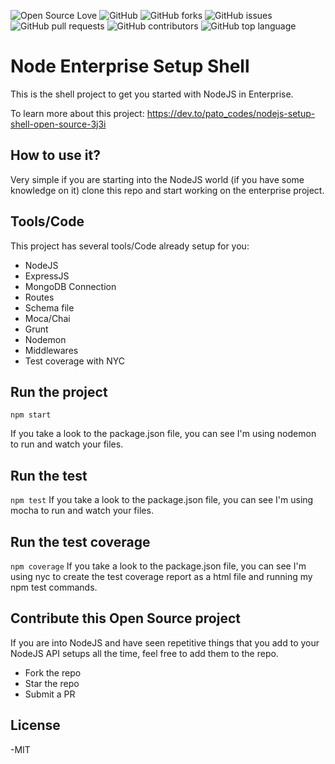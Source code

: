![Open Source Love](https://img.shields.io/badge/Open%20Source-%E2%9D%A4-red.svg)
![GitHub](https://img.shields.io/github/license/thisdot/node-enterprise-setup-shell.svg)
![GitHub forks](https://img.shields.io/github/forks/thisdot/node-enterprise-setup-shell.svg)
![GitHub issues](https://img.shields.io/github/issues/thisdot/node-enterprise-setup-shell.svg)
![GitHub pull requests](https://img.shields.io/github/issues-pr/thisdot/node-enterprise-setup-shell.svg)
![GitHub contributors](https://img.shields.io/github/contributors/thisdot/node-enterprise-setup-shell.svg)
![GitHub top language](https://img.shields.io/github/languages/top/thisdot/node-enterprise-setup-shell.svg)

# Node Enterprise Setup Shell

This is the shell project to get you started with NodeJS in Enterprise.

To learn more about this project: https://dev.to/pato_codes/nodejs-setup-shell-open-source-3j3i

## How to use it?

Very simple if you are starting into the NodeJS world (if you have some knowledge on it) clone this repo and start working on the enterprise project.

## Tools/Code

This project has several tools/Code already setup for you:

<ul>
    <li>NodeJS</li>
    <li>ExpressJS</li>
    <li>MongoDB Connection</li>
    <li>Routes</li>
    <li>Schema file</li>
    <li>Moca/Chai</li>
    <li>Grunt</li>
    <li>Nodemon</li>
    <li>Middlewares</li>
    <li>Test coverage with NYC</li>
</ul>

## Run the project

`npm start`

If you take a look to the package.json file, you can see I'm using nodemon to run and watch your files.

## Run the test

`npm test`
If you take a look to the package.json file, you can see I'm using mocha to run and watch your files.

## Run the test coverage

`npm coverage`
If you take a look to the package.json file, you can see I'm using nyc to create the test coverage report as a html file and running my npm test commands.

## Contribute this Open Source project

If you are into NodeJS and have seen repetitive things that you add to your NodeJS API setups all the time, feel free to add them to the repo.

<ul>
    <li>Fork the repo</li>
    <li>Star the repo</li>
    <li>Submit a PR</li>
</ul>

## License

-MIT
